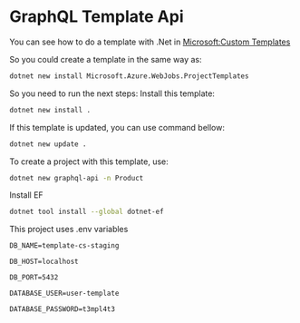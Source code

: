 # GraphQL Template Api

You can see how to do a template with .Net in [Microsoft:Custom Templates](https://learn.microsoft.com/en-us/dotnet/core/tools/custom-templates)

So you could create a template in the same way as:
```bash
dotnet new install Microsoft.Azure.WebJobs.ProjectTemplates
```

So you need to run the next steps:
Install this template:
```bash
dotnet new install .
```

If this template is updated, you can use command bellow:
```bash
dotnet new update .
```

To create a project with this template, use:
```bash
dotnet new graphql-api -n Product
```

Install EF
```bash
dotnet tool install --global dotnet-ef
```

This project uses .env variables
```env
DB_NAME=template-cs-staging

DB_HOST=localhost

DB_PORT=5432

DATABASE_USER=user-template

DATABASE_PASSWORD=t3mpl4t3
```